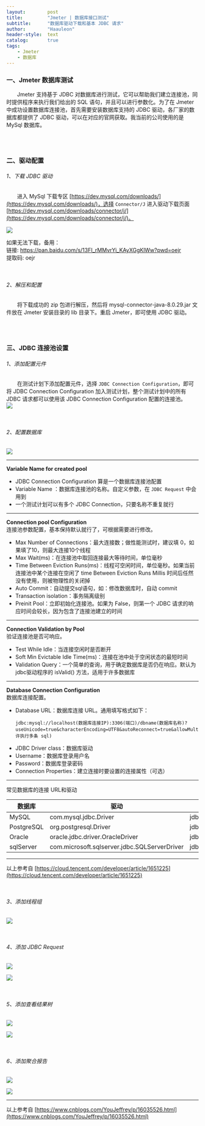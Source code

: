 ```yaml
---
layout:        post
title:         "Jmeter | 数据库接口测试"
subtitle:      "数据库驱动下载和基本 JDBC 请求"
author:        "Haauleon"
header-style:  text
catalog:       true
tags:
    - Jmeter
    - 数据库
---
```


### 一、Jmeter 数据库测试
&emsp;&emsp;Jmeter 支持基于 JDBC 对数据库进行测试，它可以帮助我们建立连接池，同时提供程序来执行我们给出的 SQL 语句，并且可以进行参数化。为了在 Jmeter 中成功设置数据库连接池，首先需要安装数据库支持的 JDBC 驱动，各厂家的数据库都提供了 JDBC 驱动，可以在对应的官网获取。我当前的公司使用的是 MySql 数据库。      

<br>
<br>

### 二、驱动配置
###### 1、下载 JDBC 驱动
&emsp;&emsp;进入 MySql 下载专区 [https://dev.mysql.com/downloads/](https://dev.mysql.com/downloads/)，选择 `Connector/J` 进入驱动下载页面 [https://dev.mysql.com/downloads/connector/j/](https://dev.mysql.com/downloads/connector/j/)。   

![](\img\in-post\post-jmeter\2022-07-18-jmeter-database-1.png)     

如果无法下载，备用：     
链接: https://pan.baidu.com/s/13FI_rMMvrYi_KAyXGgKlWw?pwd=oejr    
提取码: oejr 

<br>

###### 2、解压和配置
&emsp;&emsp;将下载成功的 zip 包进行解压，然后将 mysql-connector-java-8.0.29.jar 文件放在 Jmeter 安装目录的 lib 目录下。重启 Jmeter，即可使用 JDBC 驱动。    

<br>
<br>

### 三、JDBC 连接池设置
###### 1、添加配置元件
&emsp;&emsp;在测试计划下添加配置元件，选择 `JDBC Connection Configuration`，即可将 JDBC Connection Configuration 加入测试计划，整个测试计划中的所有 JDBC 请求都可以使用该 JDBC Connection Configuration 配置的连接池。     
![](\img\in-post\post-jmeter\2022-07-18-jmeter-database-2.png)         

<br>

###### 2、配置数据库
![](\img\in-post\post-jmeter\2022-07-18-jmeter-database-3.png)     

---

**Variable Name for created pool**       
- JDBC Connection Configuration 算是一个数据库连接池配置
- Variable Name ：数据库连接池的名称。自定义参数，在 `JDBC Request` 中会用到
- 一个测试计划可以有多个 JDBC Connection，只要名称不重复就行

---
**Connection pool Configuration**    
连接池参数配置，基本保持默认就行了，可根据需要进行修改。    
- Max Number of Connections：最大连接数；做性能测试时，建议填 0，如果填了10，则最大连接10个线程
- Max Wait(ms)：在连接池中取回连接最大等待时间，单位毫秒
- Time Between Eviction Runs(ms)：线程可空闲时间，单位毫秒。如果当前连接池中某个连接在空闲了 time Between Eviction Runs Millis 时间后任然没有使用，则被物理性的关闭掉
- Auto Commit：自动提交sql语句，如：修改数据库时，自动 commit
- Transaction isolation：事务隔离级别
- Preinit Pool：立即初始化连接池。如果为 False，则第一个 JDBC 请求的响应时间会较长，因为包含了连接池建立的时间

---
**Connection Validation by Pool**     
验证连接池是否可响应。     
- Test While Idle：当连接空闲时是否断开
- Soft Min Evictable Idle Time(ms)：连接在池中处于空闲状态的最短时间
- Validation Query：一个简单的查询，用于确定数据库是否仍在响应。默认为jdbc驱动程序的 isValid() 方法，适用于许多数据库

---
**Database Connection Configuration**      
数据库连接配置。    
- Database URL：数据库连接 URL。通用填写格式如下： 
    ```
    jdbc:mysql://localhost(数据库连接IP):3306(端口)/dbname(数据库名称)?useUnicode=true&characterEncoding=UTF8&autoReconnect=true&allowMultiQueries=true(允许执行多条 sql)
    ```
- JDBC Driver class：数据库驱动
- Username：数据库登录用户名
- Password：数据库登录密码
- Connection Properties：建立连接时要设置的连接属性（可选）

---
常见数据库的连接 URL和驱动     

|数据库|驱动|URL|
|---|---|---|
|MySQL|com.mysql.jdbc.Driver|jdbc:mysql://host:port/{dbname}|
|PostgreSQL|org.postgresql.Driver|jdbc:postgresql:{dbname}|
|Oracle|oracle.jdbc.driver.OracleDriver|jdbc:oracle:thin:user/pass@//host:port/service|
|sqlServer|com.microsoft.sqlserver.jdbc.SQLServerDriver|jdbc:sqlserver://host:port;databaseName=databaseName|

---
以上参考自 [https://cloud.tencent.com/developer/article/1651225](https://cloud.tencent.com/developer/article/1651225)     

<br>

###### 3、添加线程组
![](\img\in-post\post-jmeter\2022-07-18-jmeter-database-4.png) 

<br>

###### 4、添加 JDBC Request
![](\img\in-post\post-jmeter\2022-07-18-jmeter-database-5.png)        

![](\img\in-post\post-jmeter\2022-07-18-jmeter-database-6.png)     

<br>

###### 5、添加查看结果树
![](\img\in-post\post-jmeter\2022-07-18-jmeter-database-7.png)      

![](\img\in-post\post-jmeter\2022-07-18-jmeter-database-8.png)         

<br>

###### 6、添加聚合报告
![](\img\in-post\post-jmeter\2022-07-18-jmeter-database-9.png)      

![](\img\in-post\post-jmeter\2022-07-18-jmeter-database-10.png) 

---
以上参考自 [https://www.cnblogs.com/YouJeffrey/p/16035526.html](https://www.cnblogs.com/YouJeffrey/p/16035526.html)